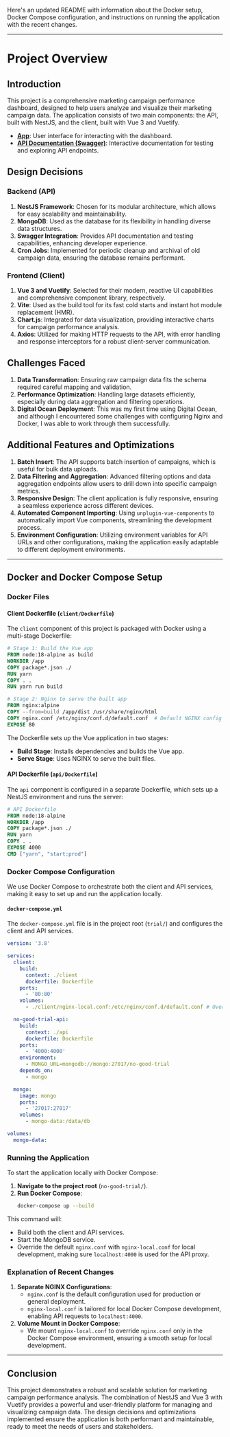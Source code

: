 Here's an updated README with information about the Docker setup, Docker Compose configuration, and instructions on running the application with the recent changes.

---

# Project Overview

## Introduction

This project is a comprehensive marketing campaign performance dashboard, designed to help users analyze and visualize their marketing campaign data. The application consists of two main components: the API, built with NestJS, and the client, built with Vue 3 and Vuetify.

- **[App](https://urchin-app-asiv2.ondigitalocean.app/)**: User interface for interacting with the dashboard.
- **[API Documentation (Swagger)](https://urchin-app-asiv2.ondigitalocean.app/api/swagger)**: Interactive documentation for testing and exploring API endpoints.

## Design Decisions

### Backend (API)

1. **NestJS Framework**: Chosen for its modular architecture, which allows for easy scalability and maintainability.
2. **MongoDB**: Used as the database for its flexibility in handling diverse data structures.
3. **Swagger Integration**: Provides API documentation and testing capabilities, enhancing developer experience.
4. **Cron Jobs**: Implemented for periodic cleanup and archival of old campaign data, ensuring the database remains performant.

### Frontend (Client)

1. **Vue 3 and Vuetify**: Selected for their modern, reactive UI capabilities and comprehensive component library, respectively.
2. **Vite**: Used as the build tool for its fast cold starts and instant hot module replacement (HMR).
3. **Chart.js**: Integrated for data visualization, providing interactive charts for campaign performance analysis.
4. **Axios**: Utilized for making HTTP requests to the API, with error handling and response interceptors for a robust client-server communication.

## Challenges Faced

1. **Data Transformation**: Ensuring raw campaign data fits the schema required careful mapping and validation.
2. **Performance Optimization**: Handling large datasets efficiently, especially during data aggregation and filtering operations.
3. **Digital Ocean Deployment**: This was my first time using Digital Ocean, and although I encountered some challenges with configuring Nginx and Docker, I was able to work through them successfully.

## Additional Features and Optimizations

1. **Batch Insert**: The API supports batch insertion of campaigns, which is useful for bulk data uploads.
2. **Data Filtering and Aggregation**: Advanced filtering options and data aggregation endpoints allow users to drill down into specific campaign metrics.
3. **Responsive Design**: The client application is fully responsive, ensuring a seamless experience across different devices.
4. **Automated Component Importing**: Using `unplugin-vue-components` to automatically import Vue components, streamlining the development process.
5. **Environment Configuration**: Utilizing environment variables for API URLs and other configurations, making the application easily adaptable to different deployment environments.

---

## Docker and Docker Compose Setup

### Docker Files

#### Client Dockerfile (`client/Dockerfile`)

The `client` component of this project is packaged with Docker using a multi-stage Dockerfile:

```dockerfile
# Stage 1: Build the Vue app
FROM node:18-alpine as build
WORKDIR /app
COPY package*.json ./
RUN yarn
COPY . .
RUN yarn run build

# Stage 2: Nginx to serve the built app
FROM nginx:alpine
COPY --from=build /app/dist /usr/share/nginx/html
COPY nginx.conf /etc/nginx/conf.d/default.conf  # Default NGINX config for general use
EXPOSE 80
```

The Dockerfile sets up the Vue application in two stages:

- **Build Stage**: Installs dependencies and builds the Vue app.
- **Serve Stage**: Uses NGINX to serve the built files.

#### API Dockerfile (`api/Dockerfile`)

The `api` component is configured in a separate Dockerfile, which sets up a NestJS environment and runs the server:

```dockerfile
# API Dockerfile
FROM node:18-alpine
WORKDIR /app
COPY package*.json ./
RUN yarn
COPY . .
EXPOSE 4000
CMD ["yarn", "start:prod"]
```

### Docker Compose Configuration

We use Docker Compose to orchestrate both the client and API services, making it easy to set up and run the application locally.

#### `docker-compose.yml`

The `docker-compose.yml` file is in the project root (`trial/`) and configures the client and API services.

```yaml
version: '3.8'

services:
  client:
    build:
      context: ./client
      dockerfile: Dockerfile
    ports:
      - '80:80'
    volumes:
      - ./client/nginx-local.conf:/etc/nginx/conf.d/default.conf # Override with nginx-local.conf for local development

  no-good-trial-api:
    build:
      context: ./api
      dockerfile: Dockerfile
    ports:
      - '4000:4000'
    environment:
      - MONGO_URL=mongodb://mongo:27017/no-good-trial
    depends_on:
      - mongo

  mongo:
    image: mongo
    ports:
      - '27017:27017'
    volumes:
      - mongo-data:/data/db

volumes:
  mongo-data:
```

### Running the Application

To start the application locally with Docker Compose:

1. **Navigate to the project root** (`no-good-trial/`).
2. **Run Docker Compose**:
   ```bash
   docker-compose up --build
   ```

This command will:

- Build both the client and API services.
- Start the MongoDB service.
- Override the default `nginx.conf` with `nginx-local.conf` for local development, making sure `localhost:4000` is used for the API proxy.

### Explanation of Recent Changes

1. **Separate NGINX Configurations**:
   - `nginx.conf` is the default configuration used for production or general deployment.
   - `nginx-local.conf` is tailored for local Docker Compose development, enabling API requests to `localhost:4000`.
2. **Volume Mount in Docker Compose**:
   - We mount `nginx-local.conf` to override `nginx.conf` only in the Docker Compose environment, ensuring a smooth setup for local development.

---

## Conclusion

This project demonstrates a robust and scalable solution for marketing campaign performance analysis. The combination of NestJS and Vue 3 with Vuetify provides a powerful and user-friendly platform for managing and visualizing campaign data. The design decisions and optimizations implemented ensure the application is both performant and maintainable, ready to meet the needs of users and stakeholders.
